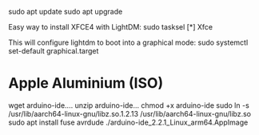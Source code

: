 sudo apt update
sudo apt upgrade

Easy way to install XFCE4 with LightDM:
sudo tasksel
[*] Xfce

This will configure lightdm to boot into a graphical mode:
sudo systemctl set-default graphical.target

Apple Aluminium (ISO)
=====================

wget arduino-ide....
unzip arduino-ide...
chmod +x arduino-ide
sudo ln -s /usr/lib/aarch64-linux-gnu/libz.so.1.2.13 /usr/lib/aarch64-linux-gnu/libz.so
sudo apt install fuse avrdude
./arduino-ide_2.2.1_Linux_arm64.AppImage

